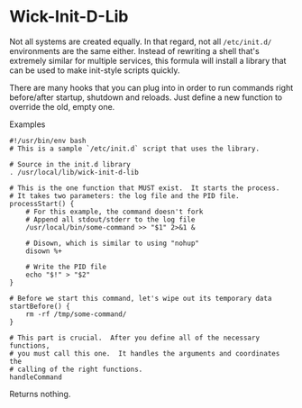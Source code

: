 Wick-Init-D-Lib
===============

Not all systems are created equally.  In that regard, not all `/etc/init.d/` environments are the same either.  Instead of rewriting a shell that's extremely similar for multiple services, this formula will install a library that can be used to make init-style scripts quickly.

There are many hooks that you can plug into in order to run commands right before/after startup, shutdown and reloads.  Just define a new function to override the old, empty one.

Examples

    #!/usr/bin/env bash
    # This is a sample `/etc/init.d` script that uses the library.

    # Source in the init.d library
    . /usr/local/lib/wick-init-d-lib

    # This is the one function that MUST exist.  It starts the process.
    # It takes two parameters: the log file and the PID file.
    processStart() {
        # For this example, the command doesn't fork
        # Append all stdout/stderr to the log file
        /usr/local/bin/some-command >> "$1" 2>&1 &

        # Disown, which is similar to using "nohup"
        disown %+

        # Write the PID file
        echo "$!" > "$2"
    }

    # Before we start this command, let's wipe out its temporary data
    startBefore() {
        rm -rf /tmp/some-command/
    }

    # This part is crucial.  After you define all of the necessary functions,
    # you must call this one.  It handles the arguments and coordinates the
    # calling of the right functions.
    handleCommand

Returns nothing.


